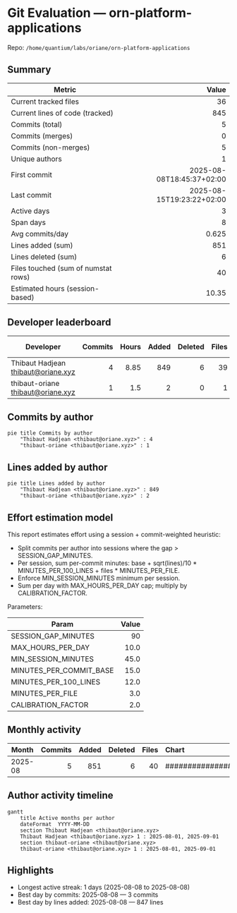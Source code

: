 # Git Evaluation — orn-platform-applications

Repo: `/home/quantium/labs/oriane/orn-platform-applications`

## Summary

| Metric | Value |
|---|---:|
| Current tracked files | 36 |
| Current lines of code (tracked) | 845 |
| Commits (total) | 5 |
| Commits (merges) | 0 |
| Commits (non-merges) | 5 |
| Unique authors | 1 |
| First commit | 2025-08-08T18:45:37+02:00 |
| Last commit | 2025-08-15T19:23:22+02:00 |
| Active days | 3 |
| Span days | 8 |
| Avg commits/day | 0.625 |
| Lines added (sum) | 851 |
| Lines deleted (sum) | 6 |
| Files touched (sum of numstat rows) | 40 |
| Estimated hours (session-based) | 10.35 |

## Developer leaderboard

| Developer | Commits | Hours | Added | Deleted | Files | Active days | First | Last | Avg size | Median size | Stars |
|---|---:|---:|---:|---:|---:|---:|---|---|---:|---:|:--:
| Thibaut Hadjean <thibaut@oriane.xyz> | 4 | 8.85 | 849 | 6 | 39 | 3 | 2025-08-08T18:59:25+02:00 | 2025-08-15T19:23:22+02:00 | 213.75 | 5.5 | ★★★★★ |
| thibaut-oriane <thibaut@oriane.xyz> | 1 | 1.5 | 2 | 0 | 1 | 1 | 2025-08-08T18:45:37+02:00 | 2025-08-08T18:45:37+02:00 | 2.0 | 2.0 | ★☆☆☆☆ |

## Commits by author

```mermaid
pie title Commits by author
    "Thibaut Hadjean <thibaut@oriane.xyz>" : 4
    "thibaut-oriane <thibaut@oriane.xyz>" : 1
```

## Lines added by author

```mermaid
pie title Lines added by author
    "Thibaut Hadjean <thibaut@oriane.xyz>" : 849
    "thibaut-oriane <thibaut@oriane.xyz>" : 2
```

## Effort estimation model

This report estimates effort using a session + commit-weighted heuristic:
- Split commits per author into sessions where the gap > SESSION_GAP_MINUTES.
- Per session, sum per-commit minutes: base + sqrt(lines)/10 * MINUTES_PER_100_LINES + files * MINUTES_PER_FILE.
- Enforce MIN_SESSION_MINUTES minimum per session.
- Sum per day with MAX_HOURS_PER_DAY cap; multiply by CALIBRATION_FACTOR.

Parameters:

| Param | Value |
|---|---:|
| SESSION_GAP_MINUTES | 90 |
| MAX_HOURS_PER_DAY | 10.0 |
| MIN_SESSION_MINUTES | 45.0 |
| MINUTES_PER_COMMIT_BASE | 15.0 |
| MINUTES_PER_100_LINES | 12.0 |
| MINUTES_PER_FILE | 3.0 |
| CALIBRATION_FACTOR | 2.0 |

## Monthly activity

| Month | Commits | Added | Deleted | Files | Chart |
|---|---:|---:|---:|---:|:---|
| 2025-08 | 5 | 851 | 6 | 40 | ######################################## |

## Author activity timeline

```mermaid
gantt
    title Active months per author
    dateFormat  YYYY-MM-DD
    section Thibaut Hadjean <thibaut@oriane.xyz>
    Thibaut Hadjean <thibaut@oriane.xyz> 1 : 2025-08-01, 2025-09-01
    section thibaut-oriane <thibaut@oriane.xyz>
    thibaut-oriane <thibaut@oriane.xyz> 1 : 2025-08-01, 2025-09-01
```

## Highlights

- Longest active streak: 1 days (2025-08-08 to 2025-08-08)
- Best day by commits: 2025-08-08 — 3 commits
- Best day by lines added: 2025-08-08 — 847 lines

